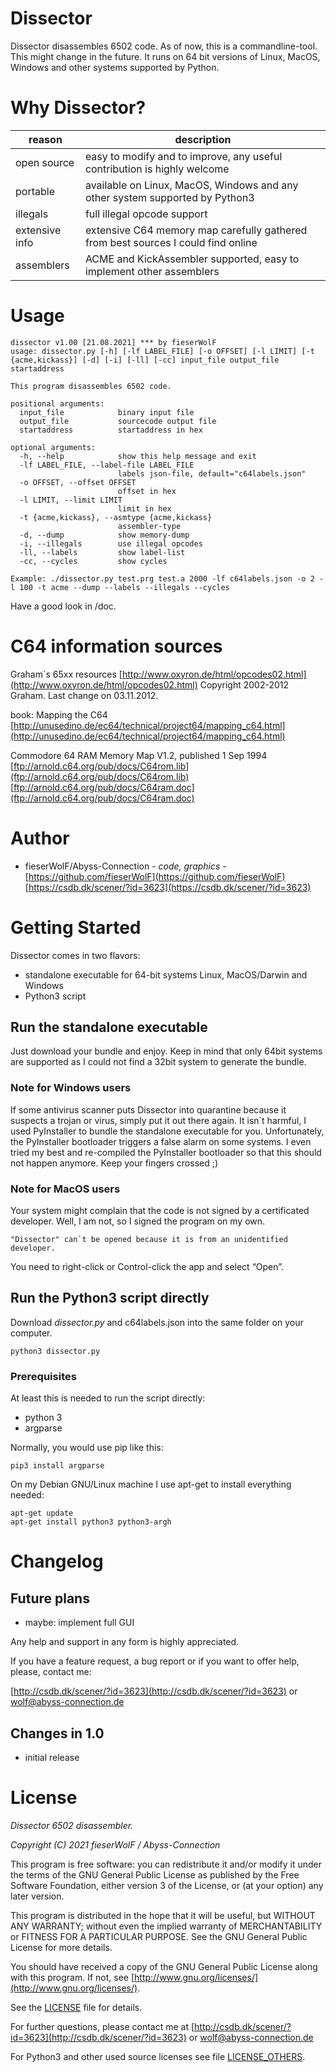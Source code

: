 # Dissector

Dissector disassembles 6502 code.
As of now, this is a commandline-tool. This might change in the future.
It runs on 64 bit versions of Linux, MacOS, Windows and other systems supported by Python. 


# Why Dissector?

reason | description
---|---
open source | easy to modify and to improve, any useful contribution is highly welcome
portable | available on Linux, MacOS, Windows and any other system supported by Python3
illegals | full illegal opcode support
extensive info | extensive C64 memory map carefully gathered from best sources I could find online
assemblers | ACME and KickAssembler supported, easy to implement other assemblers


# Usage

    dissector v1.00 [21.08.2021] *** by fieserWolF
    usage: dissector.py [-h] [-lf LABEL_FILE] [-o OFFSET] [-l LIMIT] [-t {acme,kickass}] [-d] [-i] [-ll] [-cc] input_file output_file startaddress

    This program disassembles 6502 code.

    positional arguments:
      input_file            binary input file
      output_file           sourcecode output file
      startaddress          startaddress in hex

    optional arguments:
      -h, --help            show this help message and exit
      -lf LABEL_FILE, --label-file LABEL_FILE
                            labels json-file, default="c64labels.json"
      -o OFFSET, --offset OFFSET
                            offset in hex
      -l LIMIT, --limit LIMIT
                            limit in hex
      -t {acme,kickass}, --asmtype {acme,kickass}
                            assembler-type
      -d, --dump            show memory-dump
      -i, --illegals        use illegal opcodes
      -ll, --labels         show label-list
      -cc, --cycles         show cycles

    Example: ./dissector.py test.prg test.a 2000 -lf c64labels.json -o 2 -l 100 -t acme --dump --labels --illegals --cycles




Have a good look in /doc.



# C64 information sources

Graham`s 65xx resources
[http://www.oxyron.de/html/opcodes02.html](http://www.oxyron.de/html/opcodes02.html)
Copyright 2002-2012 Graham. Last change on 03.11.2012. 


book: Mapping the C64
[http://unusedino.de/ec64/technical/project64/mapping_c64.html](http://unusedino.de/ec64/technical/project64/mapping_c64.html)


Commodore 64 RAM Memory Map V1.2, published 1 Sep 1994
[ftp://arnold.c64.org/pub/docs/C64rom.lib](ftp://arnold.c64.org/pub/docs/C64rom.lib)
[ftp://arnold.c64.org/pub/docs/C64ram.doc](ftp://arnold.c64.org/pub/docs/C64ram.doc)



# Author

* fieserWolF/Abyss-Connection - *code, graphics* - [https://github.com/fieserWolF](https://github.com/fieserWolF) [https://csdb.dk/scener/?id=3623](https://csdb.dk/scener/?id=3623)


# Getting Started

Dissector comes in two flavors:

- standalone executable for 64-bit systems Linux, MacOS/Darwin and Windows
- Python3 script

## Run the standalone executable

Just download your bundle and enjoy. Keep in mind that only 64bit systems are supported as I could not find a 32bit system to generate the bundle.

### Note for Windows users

If some antivirus scanner puts Dissector into quarantine because it suspects a trojan or virus, simply put it out there again.
It isn`t harmful, I used PyInstaller to bundle the standalone executable for you.
Unfortunately, the PyInstaller bootloader triggers a false alarm on some systems.
I even tried my best and re-compiled the PyInstaller bootloader so that this should not happen anymore. Keep your fingers crossed ;)

### Note for MacOS users

Your system might complain that the code is not signed by a certificated developer. Well, I am not, so I signed the program on my own. 
```
"Dissector" can`t be opened because it is from an unidentified developer.
```
You need to right-click or Control-click the app and select “Open”.



## Run the Python3 script directly

Download _dissector.py_ and c64labels.json into the same folder on your computer.

    python3 dissector.py 



### Prerequisites

At least this is needed to run the script directly:

- python 3
- argparse

Normally, you would use pip like this:
```
pip3 install argparse
```

On my Debian GNU/Linux machine I use apt-get to install everything needed:
```
apt-get update
apt-get install python3 python3-argh
```


# Changelog

## Future plans

- maybe: implement full GUI

Any help and support in any form is highly appreciated.

If you have a feature request, a bug report or if you want to offer help, please, contact me:

[http://csdb.dk/scener/?id=3623](http://csdb.dk/scener/?id=3623)
or
[wolf@abyss-connection.de](wolf@abyss-connection.de)


## Changes in 1.0

- initial release

# License

_Dissector 6502 disassembler._

_Copyright (C) 2021 fieserWolF / Abyss-Connection_

This program is free software: you can redistribute it and/or modify it under the terms of the GNU General Public License as published by the Free Software Foundation, either version 3 of the License, or (at your option) any later version.

This program is distributed in the hope that it will be useful, but WITHOUT ANY WARRANTY;
without even the implied warranty of MERCHANTABILITY or FITNESS FOR A PARTICULAR PURPOSE.
See the GNU General Public License for more details.

You should have received a copy of the GNU General Public License along with this program.
If not, see [http://www.gnu.org/licenses/](http://www.gnu.org/licenses/).

See the [LICENSE](LICENSE) file for details.

For further questions, please contact me at
[http://csdb.dk/scener/?id=3623](http://csdb.dk/scener/?id=3623)
or
[wolf@abyss-connection.de](wolf@abyss-connection.de)

For Python3 and other used source licenses see file [LICENSE_OTHERS](LICENSE_OTHERS).


